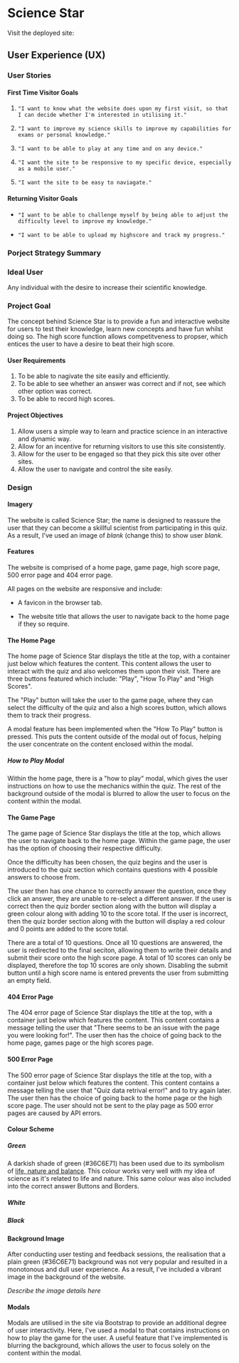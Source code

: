 # Science Star

Visit the deployed site: 

## User Experience (UX)

### User Stories

#### First Time Visitor Goals

1. `"I want to know what the website does upon my first visit, so that I can decide whether I'm interested in utilising it."`

2. `"I want to improve my science skills to improve my capabilities for exams or personal knowledge."`

3. `"I want to be able to play at any time and on any device."`

4. `"I want the site to be responsive to my specific device, especially as a mobile user."`

5. `"I want the site to be easy to naviagate."`


#### Returning Visitor Goals

* `"I want to be able to challenge myself by being able to adjust the difficulty level to improve my knowledge."`

* `"I want to be able to upload my highscore and track my progress."`

### Porject Strategy Summary

### Ideal User

Any individual with the desire to increase their scientific knowledge.

### Project Goal

The concept behind Science Star is to provide a fun and interactive website for users to test their knowledge, learn new concepts and have fun whilst doing so. The high score function allows competitveness to propser, which entices the user to have a desire to beat their high score.

#### User Requirements
1. To be able to nagivate the site easily and efficiently.
2. To be able to see whether an answer was correct and if not, see which other option was correct.
3. To be able to record high scores.

#### Project Objectives
1. Allow users a simple way to learn and practice science in an interactive and dynamic way.
2. Allow for an incentive for returning visitors to use this site consistently.
3. Allow for the user to be engaged so that they pick this site over other sites.
4. Allow the user to navigate and control the site easily.

### Design

#### Imagery

The website is called Science Star; the name is designed to reassure the user that they can become a skillful scientist from participating in this quiz. As a result, I've used an image of *blank* (change this) to show user *blank*.

#### Features

The website is comprised of a home page, game page, high score page, 500 error page and 404 error page.

All pages on the website are responsive and include:

* A favicon in the browser tab.

* The website title that allows the user to navigate back to the home page if they so require.

#### The Home Page

The home page of Science Star displays the title at the top, with a container just below which features the content.  This content allows the user to interact with the quiz and also welcomes them upon their visit. There are three buttons featured which include: "Play", "How To Play" and "High Scores".

The "Play" button will take the user to the game page, where they can select the difficulty of the quiz and also a high scores button, which allows them to track their progress.

A modal feature has been implemented when the "How To Play" button is pressed. This puts the content outside of the modal out of focus, helping the user concentrate on the content enclosed within the modal.

##### How to Play Modal

Within the home page, there is a "how to play" modal, which gives the user instructions on how to use the mechanics within the quiz. The rest of the background outside of the modal is blurred to allow the user to focus on the content within the modal.

#### The Game Page

The game page of Science Star displays the title at the top, which allows the user to navigate back to the home page. Within the game page, the user has the option of choosing their respective difficulty.

Once the difficulty has been chosen, the quiz begins and the user is introduced to the quiz section which contains questions with 4 possible answers to choose from. 

The user then has one chance to correctly answer the question, once they click an answer, they are unable to re-select a different answer. If the user is correct then the quiz border section along with the button will display a green colour along with adding 10 to the score total. If the user is incorrect, then the quiz border section along with the button will display a red colour and 0 points are added to the score total.

There are a total of 10 questions. Once all 10 questions are answered, the user is redirected to the final seciton, allowing them to write their details and submit their score onto the high score page. A total of 10 scores can only be displayed, therefore the top 10 scores are only shown. Disabling the submit button until a high score name is entered prevents the user from submitting an empty field.

#### 404 Error Page

The 404 error page of Science Star displays the title at the top, with a container just below which features the content.  This content contains a message telling the user that "There seems to be an issue with the page you were looking for!". The user then has the choice of going back to the home page, games page or the high scores page.

#### 500 Error Page

The 500 error page of Science Star displays the title at the top, with a container just below which features the content.  This content contains a message telling the user that "Quiz data retrival error!" and to try again later. The user then has the choice of going back to the home page or the high score page. The user should not be sent to the play page as 500 error pages are caused by API errors.

#### Colour Scheme

##### Green

A darkish shade of green (#36C6E71) has been used due to its symbolism of [life, nature and balance](https://www.sensationalcolor.com/meaning-of-green/). This colour works very well with my idea of science as it's related to life and nature. This same colour was also included into the correct answer Buttons and Borders.

##### White

##### Black

#### Background Image

After conducting user testing and feedback sessions, the realisation that a plain green (#36C6E71) background was not very popular and resulted in a monotonous and dull user experience. As a result, I've included a vibrant image in the background of the website.

*Describe the image details here*

#### Modals

Modals are utilised in the site via Bootstrap to provide an additional degree of user interactivity. Here, I've used a modal to that contains instructions on how to play the game for the user. A useful feature that I've implemented is blurring the background, which allows the user to focus solely on the content within the modal.